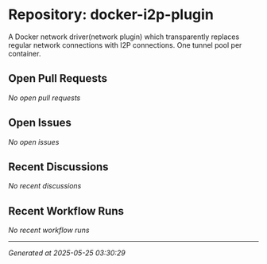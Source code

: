 # Repository: docker-i2p-plugin

A Docker network driver(network plugin) which transparently replaces regular network connections with I2P connections. One tunnel pool per container.

## Open Pull Requests


*No open pull requests*


## Open Issues


*No open issues*


## Recent Discussions


*No recent discussions*


## Recent Workflow Runs


*No recent workflow runs*


---
*Generated at 2025-05-25 03:30:29*
